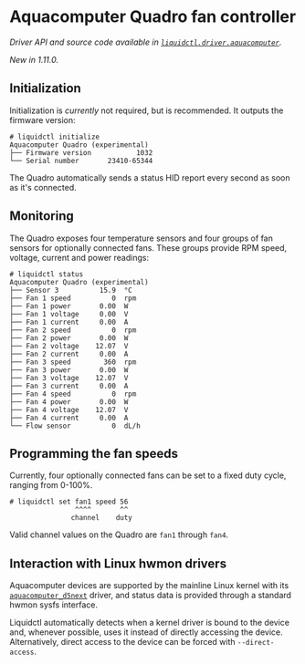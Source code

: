 # Aquacomputer Quadro fan controller
_Driver API and source code available in [`liquidctl.driver.aquacomputer`](../liquidctl/driver/aquacomputer.py)._

_New in 1.11.0._<br>

## Initialization

Initialization is _currently_ not required, but is recommended. It outputs the firmware version:

```
# liquidctl initialize
Aquacomputer Quadro (experimental)
├── Firmware version           1032
└── Serial number       23410-65344
```

The Quadro automatically sends a status HID report every second as soon as it's connected.

## Monitoring

The Quadro exposes four temperature sensors and four groups of fan sensors for optionally connected fans. These groups provide RPM speed, voltage, current and power readings:

```
# liquidctl status
Aquacomputer Quadro (experimental)
├── Sensor 3          15.9  °C
├── Fan 1 speed          0  rpm
├── Fan 1 power       0.00  W
├── Fan 1 voltage     0.00  V
├── Fan 1 current     0.00  A
├── Fan 2 speed          0  rpm
├── Fan 2 power       0.00  W
├── Fan 2 voltage    12.07  V
├── Fan 2 current     0.00  A
├── Fan 3 speed        360  rpm
├── Fan 3 power       0.00  W
├── Fan 3 voltage    12.07  V
├── Fan 3 current     0.00  A
├── Fan 4 speed          0  rpm
├── Fan 4 power       0.00  W
├── Fan 4 voltage    12.07  V
├── Fan 4 current     0.00  A
└── Flow sensor          0  dL/h
```

## Programming the fan speeds

Currently, four optionally connected fans can be set to a fixed duty cycle, ranging from 0-100%.

```
# liquidctl set fan1 speed 56
                ^^^^       ^^
               channel    duty
```

Valid channel values on the Quadro are `fan1` through `fan4`.

## Interaction with Linux hwmon drivers
[Linux hwmon]: #interaction-with-linux-hwmon-drivers

Aquacomputer devices are supported by the mainline Linux kernel with its
[`aquacomputer_d5next`] driver, and status data is provided through a standard
hwmon sysfs interface.

Liquidctl automatically detects when a kernel driver is bound to the device
and, whenever possible, uses it instead of directly accessing the device.
Alternatively, direct access to the device can be forced with
`--direct-access`.

[`aquacomputer_d5next`]: https://www.kernel.org/doc/html/latest/hwmon/aquacomputer_d5next.html
